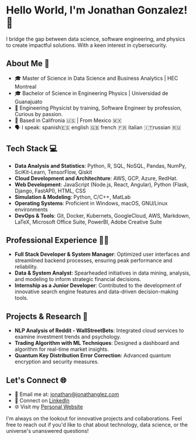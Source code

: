 # Hello World, I'm Jonathan Gonzalez! 👋

I bridge the gap between data science, software engineering, and physics to create impactful solutions. With a keen interest in cybersecurity.

## About Me 🚀
- 🎓 Master of Science in Data Science and Business Analytics | HEC Montreal
- 🎓 Bachelor of Science in Engineering Physics | Universidad de Guanajuato
- 🔭 Engineering Physicist by training, Software Engineer by profession, Curious by passion.
- 📍 Based in Califronia  🇺🇸 | From Mexico 🇲🇽
- 🗣️ I speak: spanish🇪🇸 english 🇬🇧 french 🇫🇷 italian 🇮🇹russian 🇷🇺

## Tech Stack 💻
- **Data Analysis and Statistics**: Python, R, SQL, NoSQL, Pandas, NumPy, SciKit-Learn, TensorFlow, Qiskit
- **Cloud Development and Architechture**: AWS, GCP, Azure, RedHat. 
- **Web Development**: JavaScript (Node.js, React, Angular), Python (Flask, Django, FastAPI), HTML, CSS
- **Simulation & Modeling**: Python, C/C++, MatLab
- **Operating Systems**: Proficient in Windows, macOS, GNU/Linux environments
- **DevOps & Tools**: Git, Docker, Kubernets, GoogleCloud, AWS, Markdown, LaTeX, Microsoft Office Suite, PowerBI, Adobe Creative Suite

## Professional Experience 👨‍💻
- **Full Stack Developer & System Manager**: Optimized user interfaces and streamlined backend processes, ensuring peak performance and reliability.
- **Data & System Analyst**: Spearheaded initiatives in data mining, analysis, and modeling to inform strategic financial decisions.
- **Internship as a Junior Developer**: Contributed to the development of innovative search engine features and data-driven decision-making tools.

## Projects & Research 🔬
- **NLP Analysis of Reddit - WallStreetBets**: Integrated cloud services to examine investment trends and psychology.
- **Trading Algorithm with ML Techniques**: Designed a dashboard and algorithm for real-time market insights.
- **Quantum Key Distribution Error Correction**: Advanced quantum encryption and security measures.

## Let's Connect 🌐
- 📧 Email me at: [jonathan@jonathanglez.com](mailto:jonathan@jonathanglez.com)
- 💼 Connect on [LinkedIn](https://linkedin.com/in/jonathan-a-gonzalez)
- 🌐 Visit my [Personal Website](https://www.jonthanglez.com)

I'm always on the lookout for innovative projects and collaborations. Feel free to reach out if you'd like to chat about technology, data science, or the universe's unanswered questions!

